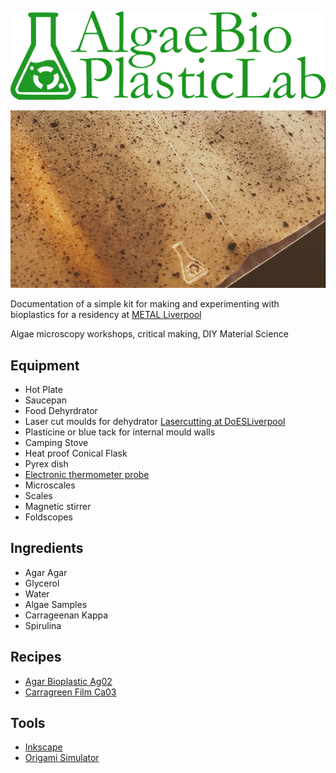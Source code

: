 ![AlgaeBioPlasticLab logo](images/AlgaeBioPlasticLabLogo.png)

![Image of first batch of Carrageenan Kappa Bioplastic](images/FirstCook.png)

Documentation of a simple kit for making and experimenting with bioplastics for a residency at [METAL Liverpool](http://www.metalculture.com/about-us/liverpool/) 

Algae microscopy workshops, critical making, DIY Material Science

## Equipment

 * Hot Plate
 * Saucepan
 * Food Dehyrdrator
 * Laser cut moulds for dehydrator [Lasercutting at DoESLiverpool](https://doesliverpool.com)
 * Plasticine or blue tack for internal mould walls
 * Camping Stove
 * Heat proof Conical Flask
 * Pyrex dish
 * [Electronic thermometer probe](https://gitlab.com/cheapjack/jacobtemperatureshrimp)
 * Microscales
 * Scales
 * Magnetic stirrer
 * Foldscopes

## Ingredients

 * Agar Agar
 * Glycerol
 * Water
 * Algae Samples
 * Carrageenan Kappa
 * Spirulina

## Recipes

 * [Agar Bioplastic Ag02](https://materiom.org/recipe/41)
 * [Carragreen Film Ca03](https://materiom.org/recipe/206)

## Tools

 * [Inkscape](https://inkscape.org/)
 * [Origami Simulator](https://origamisimulator.org/)
